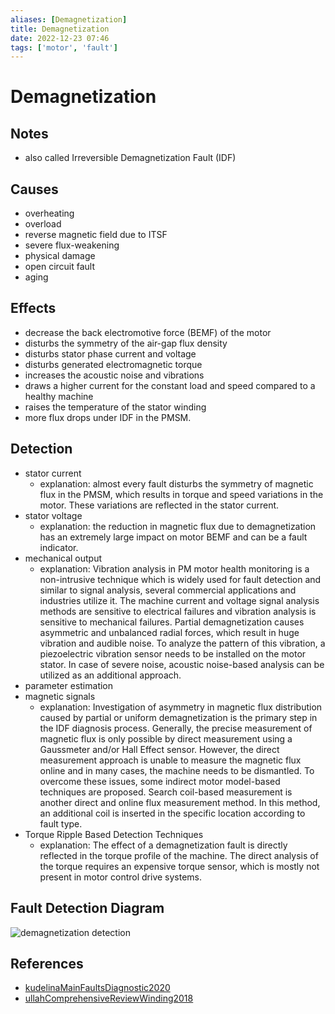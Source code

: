 ```yaml
---
aliases: [Demagnetization]
title: Demagnetization
date: 2022-12-23 07:46
tags: ['motor', 'fault']
---
```


# Demagnetization

## Notes

- also called Irreversible Demagnetization Fault (IDF)

## Causes

- overheating
- overload
- reverse magnetic field due to ITSF
- severe flux-weakening
- physical damage
- open circuit fault
- aging

## Effects

- decrease the back electromotive force (BEMF) of the motor
- disturbs the symmetry of the air-gap flux density
- disturbs stator phase current and voltage
- disturbs generated electromagnetic torque
- increases the acoustic noise and vibrations
- draws a higher current for the constant load and speed compared to a healthy machine
- raises the temperature of the stator winding
- more flux drops under IDF in the PMSM.

## Detection

- stator current
  - explanation: almost every fault disturbs the symmetry of magnetic flux in the PMSM, which results in torque and speed variations in the motor. These variations are reflected in the stator current.
- stator voltage
  - explanation: the reduction in magnetic flux due to demagnetization has an extremely large impact on motor BEMF and can be a fault indicator.
- mechanical output
  - explanation: Vibration analysis in PM motor health monitoring is a non-intrusive technique which is widely used for fault detection and similar to signal analysis, several commercial applications and industries utilize it. The machine current and voltage signal analysis methods are sensitive to electrical failures and vibration analysis is sensitive to mechanical failures. Partial demagnetization causes asymmetric and unbalanced radial forces, which result in huge vibration and audible noise. To analyze the pattern of this vibration, a piezoelectric vibration sensor needs to be installed on the motor stator. In case of severe noise, acoustic noise-based analysis can be utilized as an additional approach.
- parameter estimation
- magnetic signals
  - explanation: Investigation of asymmetry in magnetic flux distribution caused by partial or uniform demagnetization is the primary step in the IDF diagnosis process. Generally, the precise measurement of magnetic flux is only possible by direct measurement using a Gaussmeter and/or Hall Effect sensor. However, the direct measurement approach is unable to measure the magnetic flux online and in many cases, the machine needs to be dismantled. To overcome these issues, some indirect motor model-based techniques are proposed. Search coil-based measurement is another direct and online flux measurement method. In this method, an additional coil is inserted in the specific location according to fault type.
- Torque Ripple Based Detection Techniques
  - explanation: The effect of a demagnetization fault is directly reflected in the torque profile of the machine. The direct analysis of the torque requires an expensive torque sensor, which is mostly not present in motor control drive systems.

## Fault Detection Diagram

![demagnetization detection](https://i.vgy.me/dKs7V7.png)

## References

- [kudelinaMainFaultsDiagnostic2020](zotero/kudelinaMainFaultsDiagnostic2020.md)
- [ullahComprehensiveReviewWinding2018](../zotero/ullahComprehensiveReviewWinding2018.md)
